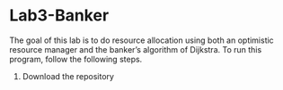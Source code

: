 # Lab3-Banker
The goal of this lab is to do resource allocation using both an optimistic resource manager and the banker’s algorithm of Dijkstra.
To run this program, follow the following steps. 
1) Download the repository